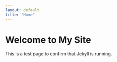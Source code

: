 ```yaml
---
layout: default
title: "Home"
---
```


# Welcome to My Site

This is a test page to confirm that Jekyll is running.
